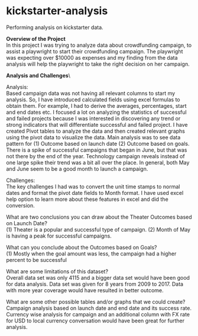 # kickstarter-analysis
Performing analysis on kickstarter data.
                           
**Overview of the Project**\
In this project I was trying to analyze data about crowdfunding campaign, to assist a playwright to start their crowdfunding campaign. The playwright was expecting over $10000 as expenses and my finding from the data analysis will help the playwright to take the right decision on her campaign.

**Analysis and Challenges**\

Analysis:\
Based campaign data was not having all relevant columns to start my analysis. So, I have introduced calculated fields using excel formulas to obtain them. For example, I had to derive the averages, percentages, start and end dates etc.
I focused a lot on analyzing the statistics of successful and failed projects because I was interested in discovering any trend or strong indicators that will differentiate successful and failed project.
I have created Pivot tables to analyze the data and then created relevant graphs using the pivot data to visualize the data. Main analysis was to see data pattern for (1) Outcome based on launch date (2) Outcome based on goals.
There is a spike of successful campaigns that began in June, but that was not there by the end of the year. Technology campaign reveals instead of one large spike their trend was a bit all over the place.
In general, both May and June seem to be a good month to launch a campaign. 


Challenges:\
The key challenges I had was to convert the unit time stamps to normal dates and format the pivot date fields to Month format. I have used excel help option to learn more about these features in excel and did the conversion. 

What are two conclusions you can draw about the Theater Outcomes based on Launch Date?\
(1)	Theater is a popular and successful type of campaign.
(2)	Month of May is having a peak for successful campaigns.

What can you conclude about the Outcomes based on Goals?\
(1)	Mostly when the goal amount was less, the campaign had a higher percent to be successful


What are some limitations of this dataset?\
Overall data set was only 4115 and a bigger data set would have been good for data analysis.
Data set was given for 8 years from 2009 to 2017. Data with more year coverage would have resulted in better outcome.

What are some other possible tables and/or graphs that we could create?\
Campaign analysis based on launch date and end date and its success rate.
Currency wise analysis for campaign and an additional column with FX rate for USD to local currency conversation would have been great for further analysis.
